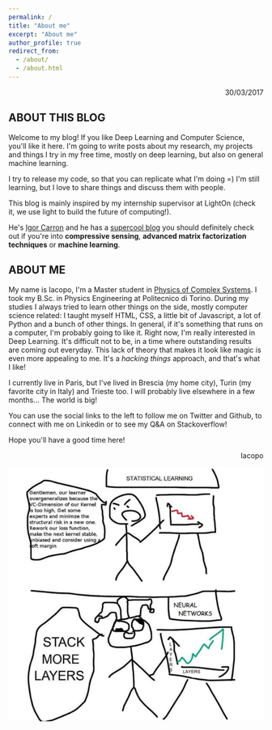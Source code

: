 ```yaml
---
permalink: /
title: "About me"
excerpt: "About me"
author_profile: true
redirect_from: 
  - /about/
  - /about.html
---
```


<div style="text-align: right"> 30/03/2017 </div>

ABOUT THIS BLOG 
---

Welcome to my blog! If you like Deep Learning and Computer Science, you'll like it here.
I'm going to write posts about my research, my projects and things I try in my free time, 
mostly on deep learning, but also on general machine learning.

I try to release my code, so that you can replicate what I'm doing =) I'm still 
learning, but I love to share things and discuss them with people. 

This blog is mainly inspired by my internship supervisor at 
<a hef="http://www.lighton.io">LightOn</a> (check it, we use light to build the future of 
computing!). 

He's <a href="https://www.linkedin.com/in/igorcarron/">Igor Carron</a> and he has a 
<a href="http://nuit-blanche.blogspot.fr">supercool blog</a> you should definitely check 
out if you're into **compressive sensing**, **advanced matrix factorization techniques** 
or **machine learning**.

ABOUT ME
---

My name is Iacopo, I'm a Master student in <a href="http://areeweb.polito.it/didattica/pcs/">
Physics of Complex Systems</a>. I took my B.Sc. in Physics Engineering at Politecnico di Torino. 
During my studies I always tried to learn other things on the side, mostly computer 
science related: I taught myself HTML, CSS, a little bit of Javascript, a lot of Python 
and a bunch of other things. In general, if it's something that runs on a computer, I'm 
probably going to like it.
Right now, I'm really interested in Deep Learning. It's difficult not to be, in a time where 
outstanding results are coming out everyday. This lack of theory that makes it look like
magic is even more appealing to me. It's a *hacking things* approach, and that's what I
like!

I currently live in Paris, but I've lived in Brescia (my home city), Turin (my favorite city
in Italy) and Trieste too. I will probably live elsewhere in a few months... The world is big!

You can use the social links to the left to follow me on Twitter and Github, to connect
with me on Linkedin or to see my Q&A on Stackoverflow!

Hope you'll have a good time here!

<div style="text-align: right"> Iacopo </div>

<p align="center"><img src="files/nn-vs-stats.jpg" alt="deep learning joke"/></p>